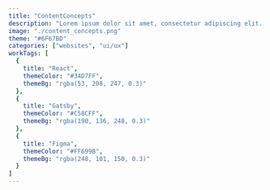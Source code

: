 ```yaml
---
title: "ContentConcepts"
description: "Lorem ipsum dolor sit amet, consectetur adipiscing elit. Et, venenatis sit urna, purus non egestas."
image: "./content_concepts.png"
theme: "#6F67BD"
categories: ["websites", "ui/ux"]
workTags: [
  {
    title: "React",
    themeColor: "#34D7FF",
    themeBg: "rgba(53, 208, 247, 0.3)"
  },
  {
    title: "Gatsby",
    themeColor: "#C58CFF",
    themeBg: "rgba(190, 136, 248, 0.3)"
  },
  {
    title: "Figma",
    themeColor: "#FF699B",
    themeBg: "rgba(248, 101, 150, 0.3)"
  }
]
---
```

